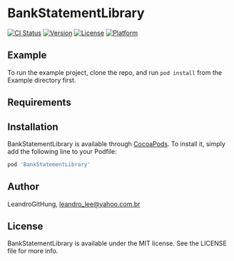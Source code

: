 # BankStatementLibrary

[![CI Status](https://img.shields.io/travis/LeandroGitHung/BankStatementLibrary.svg?style=flat)](https://travis-ci.org/LeandroGitHung/BankStatementLibrary)
[![Version](https://img.shields.io/cocoapods/v/BankStatementLibrary.svg?style=flat)](https://cocoapods.org/pods/BankStatementLibrary)
[![License](https://img.shields.io/cocoapods/l/BankStatementLibrary.svg?style=flat)](https://cocoapods.org/pods/BankStatementLibrary)
[![Platform](https://img.shields.io/cocoapods/p/BankStatementLibrary.svg?style=flat)](https://cocoapods.org/pods/BankStatementLibrary)

## Example

To run the example project, clone the repo, and run `pod install` from the Example directory first.

## Requirements

## Installation

BankStatementLibrary is available through [CocoaPods](https://cocoapods.org). To install
it, simply add the following line to your Podfile:

```ruby
pod 'BankStatementLibrary'
```

## Author

LeandroGitHung, leandro_lee@yahoo.com.br

## License

BankStatementLibrary is available under the MIT license. See the LICENSE file for more info.
